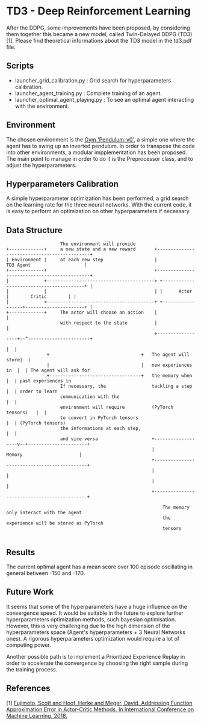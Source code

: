 # TD3 - Deep Reinforcement Learning


After the DDPG, some improvements have been proposed, by considering them together this became a new model, called Twin-Delayed DDPG (TD3) [1].
Please find theoretical informations about the TD3 model in the td3.pdf file.


## Scripts

* launcher_grid_calibration.py : Grid search for hyperparameters calibration.
* launcher_agent_training.py : Complete training of an agent.
* launcher_optimal_agent_playing.py : To see an optimal agent interacting with the environment.


## Environment

The chosen environment is the [Gym 'Pendulum-v0'](https://github.com/openai/gym/wiki/Pendulum-v0), a simple one where the agent has to swing up an inverted pendulum.
In order to transpose the code into other environments, a modular impplementation has been proposed. The main point to manage in order to do it is the Preprocessor class, and to adjust the hyperparameters.


## Hyperparameters Calibration

A simple hyperparameter optimization has been performed, a grid search on the learning rate for the three neural networks. With the current code, it is easy to perform an optimization on other hyperparameters if necessary.


## Data Structure

```text
                    The environment will provide
+-------------+     a new state and a new reward       +---------------------------------------------+
| Environment |     at each new step                   |                TD3 Agent                    |
+-------------+                                        +---------------------------------------------+
|             +----------------------------------------> +-----------------------------------------+ |
|             |                                        | |      Actor       |        Critic        | |
|             <----------------------------------------+ +------------------+----------------------+ |
+-------------+     The actor will choose an action    |                                             |
                    with respect to the state          |                                             |
                                                       +------------------+--^-----------------------+
                                                                          |  |
               +                                  +   The agent will store|  |
               |                                  |   new experiences in  |  | The agent will ask for
               +----------------------------------+   the memory when     |  | past experiences in
                    If necessary, the                 tackling a step     |  | order to learn
                    communication with the                                |  |
                    environment will require          (PyTorch tensors)   |  |
                    to convert in PyTorch tensors                         |  | (PyTorch tensors)
                    the informations at each step,                        |  |
                    and vice versa                    +-------------------v--+----------------------+
                                                      |                  Memory                     |
                                                      +---------------------------------------------+
                                                      |                                             |
                                                      |                                             |
                                                      +---------------------------------------------+

                                                          The memory only interact with the agent
                                                          the experience will be stored as PyTorch
                                                          tensors
                        
```

## Results

The current optimal agent has a mean score over 100 episode oscillating in general between -150 and -170.


## Future Work 

It seems that some of the hyperparameters have a huge influence on the convergence speed.
It would be suitable in the future to explore further hyperparameters optimization methods, such bayesian optimisation.
However, this is very challenging due to the high dimension of the hyperparameters space (Agent's hyperparameters + 3 Neural Networks ones).
A rigorous hyperparameters optimization would require a lot of computing power.

Another possible path is to implement a Prioritized Experience Replay in order to accelerate the convergence by choosing the right sample during the training process.



## References

[1] [Fujimoto, Scott and Hoof, Herke and Meger, David. Addressing Function Approximation Error in Actor-Critic Methods. In International Conference on Machine Learning, 2018.](https://arxiv.org/pdf/1802.09477.pdf)
